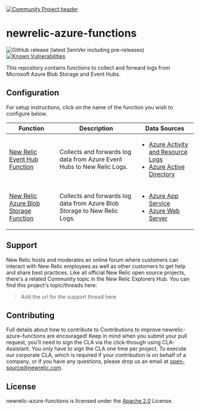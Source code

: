 [![Community Project header](https://github.com/newrelic/open-source-office/raw/master/examples/categories/images/Community_Project.png)](https://github.com/newrelic/open-source-office/blob/master/examples/categories/index.md#community-project)

# newrelic-azure-functions 
![GitHub release (latest SemVer including pre-releases)](https://img.shields.io/github/v/release/newrelic/newrelic-azure-functions?include_prereleases) [![Known Vulnerabilities](https://snyk.io/test/github/newrelic-experimental/newrelic-azure-functions/badge.svg?targetFile=package.json)](https://snyk.io/test/github/newrelic-experimental/newrelic-azure-functions?targetFile=package.json)

This repository contains functions to collect and forward logs from Microsoft Azure Blob Storage and Event Hubs.

## Configuration

For setup instructions, click on the name of the function you wish to configure below.

 | Function | Description | Data Sources |
| -------------| ----------- | -------------- |
|[New Relic Event Hub Function](EventHub)| Collects and forwards log data from Azure Event Hubs to New Relic Logs. | <ul><li>[Azure Activity and Resource Logs](https://docs.microsoft.com/en-us/azure/azure-monitor/platform/resource-logs-stream-event-hubs)</li><li>[Azure Active Directory](https://docs.microsoft.com/en-us/azure/active-directory/reports-monitoring/tutorial-azure-monitor-stream-logs-to-event-hub)</li></ul>|
|[New Relic Azure Blob Storage Function](BlobForwarder) | Collects and forwards log data from Azure Blob Storage to New Relic Logs.| <ul><li>[Azure App Service](https://docs.microsoft.com/en-us/azure/app-service/troubleshoot-diagnostic-logs#enable-application-logging-windows)</li><li>[Azure Web Server](https://docs.microsoft.com/en-us/azure/app-service/troubleshoot-diagnostic-logs#enable-web-server-logging)</li></ul> |

## Support

New Relic hosts and moderates an online forum where customers can interact with New Relic employees as well as other customers to get help and share best practices. Like all official New Relic open source projects, there's a related Community topic in the New Relic Explorers Hub. You can find this project's topic/threads here:

>Add the url for the support thread here

## Contributing
Full details about how to contribute to
Contributions to improve newrelic-azure-functions are encouraged! Keep in mind when you submit your pull request, you'll need to sign the CLA via the click-through using CLA-Assistant. You only have to sign the CLA one time per project.
To execute our corporate CLA, which is required if your contribution is on behalf of a company, or if you have any questions, please drop us an email at open-source@newrelic.com.

## License
newrelic-azure-functions is licensed under the [Apache 2.0](http://apache.org/licenses/LICENSE-2.0.txt) License.
